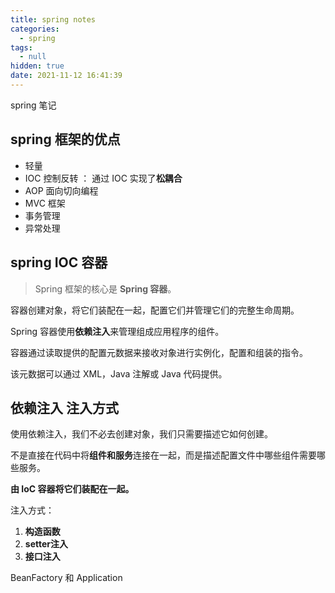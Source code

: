 ```yaml
---
title: spring notes
categories:
  - spring
tags:
  - null
hidden: true
date: 2021-11-12 16:41:39
---
```


spring 笔记

<!-- more -->

spring 框架的优点
---

- 轻量
- IOC 控制反转 ： 通过 IOC 实现了**松耦合**
- AOP 面向切向编程
- MVC 框架
- 事务管理
- 异常处理



spring IOC 容器
---

> Spring 框架的核心是 **Spring 容器**。

容器创建对象，将它们装配在一起，配置它们并管理它们的完整生命周期。

Spring 容器使用**依赖注入**来管理组成应用程序的组件。

容器通过读取提供的配置元数据来接收对象进行实例化，配置和组装的指令。

该元数据可以通过 XML，Java 注解或 Java 代码提供。



依赖注入 注入方式
---

使用依赖注入，我们不必去创建对象，我们只需要描述它如何创建。

不是直接在代码中将**组件和服务**连接在一起，而是描述配置文件中哪些组件需要哪些服务。

**由 IoC 容器将它们装配在一起。**

注入方式：

1. **构造函数**
2. **setter注入**
3. **接口注入**



BeanFactory 和 Application

